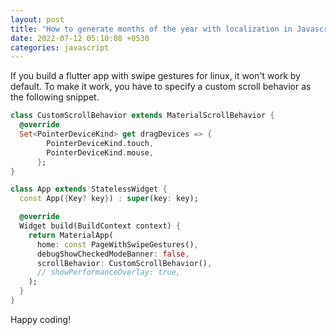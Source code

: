 ```yaml
---
layout: post
title: "How to generate months of the year with localization in Javascript?"
date: 2022-07-12 05:10:08 +0530
categories: javascript
---
```


If you build a flutter app with swipe gestures for linux, it won't work by default. To make it work, you have to specify a custom scroll behavior as the following snippet.

```dart
class CustomScrollBehavior extends MaterialScrollBehavior {
  @override
  Set<PointerDeviceKind> get dragDevices => {
        PointerDeviceKind.touch,
        PointerDeviceKind.mouse,
      };
}

class App extends StatelessWidget {
  const App({Key? key}) : super(key: key);

  @override
  Widget build(BuildContext context) {
    return MaterialApp(
      home: const PageWithSwipeGestures(),
      debugShowCheckedModeBanner: false,
      scrollBehavior: CustomScrollBehavior(),
      // showPerformanceOverlay: true,
    );
  }
}
```

Happy coding!
